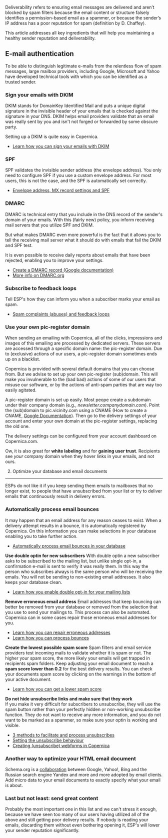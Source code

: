 Deliverability refers to ensuring email messages are delivered and
aren’t blocked by spam filters because the email content or structure
falsely identifies a permission-based email as a spammer, or because the
sender’s IP address has a poor reputation for spam (definition by D.
Chaffey).

This article addresses all key ingredients that will help you
maintaining a healthy sender reputation and deliverability.

**E-mail authentication**
-------------------------

To be able to distinguish legitimate e-mails from the relentless flow of
spam messages, large mailbox providers, including Google, Microsoft and
Yahoo have developed technical tools with which you can be identified as
a trusted sender.

### **Sign your emails with DKIM**

DKIM stands for DomainKey Identified Mail and puts a unique digital
signature in the invisible header of your emails that is checked against
the signature in your DNS. DKIM helps email providers validate that an
email was really sent by you and isn't not forged or forwarded by some
obscure party.

Setting up a DKIM is quite easy in Copernica.

-   [Learn how you can sign your emails with DKIM](./signing-your-emails-with-dkim.md)

### SPF

SPF validates the invisible sender address (the envelope address). You
only need to configure SPF if you use a custom envelope address. For
most users, this is not the case, and the SPF is automatically set
correctly.

-   [Envelope address, MX record settings and SPF](./envelope-address-mx-record-settings-and-spf.md)

### DMARC

DMARC is technical entry that you include in the DNS record of the
sender's domain of your emails. With this (fairly new) policy, you
inform receiving mail servers that you utilize SPF and DKIM.

But what makes DMARC even more powerful is the fact that it allows you
to tell the receiving mail server what it should do with emails that
fail the DKIM and SPF test.

It is even possible to receive daily reports about emails that have been
rejected, enabling you to improve your settings.

-   [Create a DMARC record (Google
    documentation)](https://support.google.com/a/answer/2466563?hl=en)
-   [More info on DMARC.org](http://www.dmarc.org/)

### Subscribe to feedback loops

Tell ESP's how they can inform you when a subscriber marks your email as
spam.

-   [Spam complaints (abuses) and feedback loops](./abuse-reports-and-feedback-loops.md)

### Use your own pic-register domain

When sending an emailing with Copernica, all of the clicks, impressions
and images of this emailing are processed by dedicated servers. These
servers are accessed through a specific domain name: the pic-register
domain. Due to (exclusive) actions of our users, a pic-register domain
sometimes ends up on a blacklist.

Copernica is provided with several default domains that you can choose
from. But we advise to set up your own pic-register (sub)domain. This
will make you invulnerable to the (bad bad) actions of some of our users
that misuse our software, or by the actions of anti-spam parties that
are way too easily agitated.

A pic-register domain is set up easily. Most peope create a subdomain
under their company domain (e.g., *newsletter.companydomain.com*). Point
the (sub)domain to pic.vicinity.com using a CNAME (How to create a
CNAME, [Google
Documentation](https://support.google.com/a/answer/47283?hl=en)). Then
go to the delivery settings of your account and enter your own domain at
the pic-register settings, replacing the old one.

The delivery settings can be configured from your account dashboard on
Copernica.com.

Ow, it is also great for **white labeling** and for **gaining user
trust**. Recipients see *your* company domain when they hover links in
your emails, and not ours.

2. Optimize your database and email documents
---------------------------------------------

ESPs do not like it if you keep sending them emails to mailboxes that no
longer exist, to people that have unsubscribed from your list or try to
deliver emails that continuously result in delivery errors.

### Automatically process email bounces

It may happen that an email address for any reason ceases to exist. When
a delivery attempt results in a bounce, it is automatically registered
by Copernica. On this information you can make selections in your
database enabling you to take further action.

-   [Automatically process email bounces in your database](./automatically-process-bounces.md)

**Use double optin for new subscribers**
With double optin a new subscriber asks to be subscribed to the mailing
list, but unlike single opt-in, a confirmation e-mail is sent to verify
it was really them. In this way the person who subscribes always is the
same person who will be receiving the emails. You will not be sending to
non-existing email addresses. It also keeps your database clean.

-   [Learn how you enable double opt-in for your mailing lists](./create-a-double-optin-for-new-subscribers.md)

**Remove erroneous email address**
Email addresses that keep bouncing can better be removed from your
database or removed from the selection that you use to send your
mailings to. This process can also be automated. Copernica can in some
cases repair those erroneous email addresses for you.

-   [Learn how you can repair erroneous addresses](./automatically-repair-invalid-email-addresses.md)
-   [Learn how you can process bounces](./automatically-process-bounces.md)

**Create the lowest possible spam score**
Spam filters and email service providers test incoming mails to
validate whether it is spam or not. The higher your spam score, the more
likely your emails will get trapped in recipients spam folders. Keep
adjusting your email document to reach a **spam score lower than 0.2**
for the best delivery results.
 You can check your documents spam score by clicking on the warnings in
the bottom of your active document.

-   [Learn how you can get a lower spam score](./some-tips-to-lower-your-email-spam-score.md)

**Do not hide unsubscribe links and make sure that they work**\
 If you make it very difficult for subscribers to unsubscribe, they will
use the spam button rather than your perfectly hidden or non-working
unsubscribe function. They do not want to receive any more information,
and you do not want to be marked as a spammer, so make sure your optin
is working and visible.

-   [3 methods to facilitate and process unsubscribes](./3-methods-to-facilitate-and-process-unsubscribes.md)
-   [Setting the unsubscribe behaviour](./setting-unsubscribe-behaviour-for-your-database-or-collection.md)
-   [Creating (unsubscribe) webforms in Copernica](./web-forms.md)

### Another way to optimize your HTML email document

Schema.org is
a [collaboration](http://googlewebmastercentral.blogspot.nl/2011/06/introducing-schemaorg-search-engines.html) between
Google, Yahoo!, Bing and the Russian search engine Yandex and more and
more adopted by email clients. Add micro data to your email documents to
exactly specify what your email is about.

### **Last but not least: send great content**

Probably the most important one in this list and we can't stress it
enough, because we have seen too many of our users having utilized all
of the above and still getting poor delivery results. If nobody is
reading your emails, discarding them without even bothering opening it,
ESP's will lower your sender reputation significantly.
